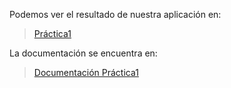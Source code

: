 Podemos ver el resultado de nuestra aplicación en:

>[Práctica1](http://proyecto-ivejercicio14.rhcloud.com)

La documentación se encuentra en:
>[Documentación Práctica1]()
